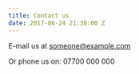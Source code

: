 ```yaml
---
title: Contact us
date: 2017-06-24 21:38:00 Z
---
```


E-mail us at someone@example.com 

Or phone us on: 07700 000 000